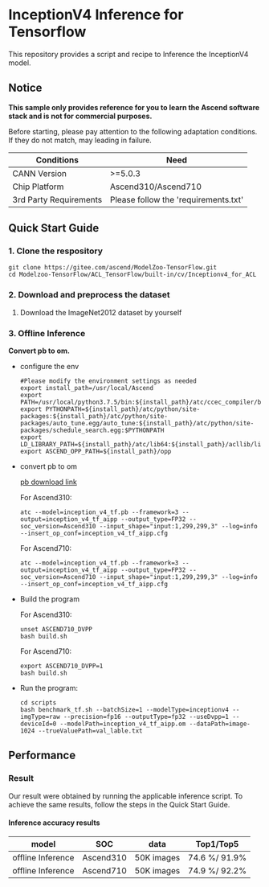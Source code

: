 

# InceptionV4 Inference for Tensorflow 

This repository provides a script and recipe to Inference the InceptionV4 model.

## Notice
**This sample only provides reference for you to learn the Ascend software stack and is not for commercial purposes.**

Before starting, please pay attention to the following adaptation conditions. If they do not match, may leading in failure.

| Conditions | Need |
| --- | --- |
| CANN Version | >=5.0.3 |
| Chip Platform| Ascend310/Ascend710 |
| 3rd Party Requirements| Please follow the 'requirements.txt' |

## Quick Start Guide

### 1. Clone the respository

```shell
git clone https://gitee.com/ascend/ModelZoo-TensorFlow.git
cd Modelzoo-TensorFlow/ACL_TensorFlow/built-in/cv/Inceptionv4_for_ACL
```

### 2. Download and preprocess the dataset

1. Download the ImageNet2012 dataset by yourself

 

### 3. Offline Inference

**Convert pb to om.**

- configure the env

  ```
  #Please modify the environment settings as needed
  export install_path=/usr/local/Ascend
  export PATH=/usr/local/python3.7.5/bin:${install_path}/atc/ccec_compiler/bin:${install_path}/atc/bin:$PATH
  export PYTHONPATH=${install_path}/atc/python/site-packages:${install_path}/atc/python/site-packages/auto_tune.egg/auto_tune:${install_path}/atc/python/site-packages/schedule_search.egg:$PYTHONPATH
  export LD_LIBRARY_PATH=${install_path}/atc/lib64:${install_path}/acllib/lib64:$LD_LIBRARY_PATH
  export ASCEND_OPP_PATH=${install_path}/opp
  ```

- convert pb to om

  [pb download link](https://modelzoo-train-atc.obs.cn-north-4.myhuaweicloud.com/003_Atc_Models/modelzoo/Official/cv/Inceptionv4_for_ACL.zip)

  For Ascend310:
  ```
  atc --model=inception_v4_tf.pb --framework=3 --output=inception_v4_tf_aipp --output_type=FP32 --soc_version=Ascend310 --input_shape="input:1,299,299,3" --log=info --insert_op_conf=inception_v4_tf_aipp.cfg
  ```
  For Ascend710:
  ```
  atc --model=inception_v4_tf.pb --framework=3 --output=inception_v4_tf_aipp --output_type=FP32 --soc_version=Ascend710 --input_shape="input:1,299,299,3" --log=info --insert_op_conf=inception_v4_tf_aipp.cfg
  ```

- Build the program

  For Ascend310:
  ```
  unset ASCEND710_DVPP
  bash build.sh
  ```
  For Ascend710:
  ```
  export ASCEND710_DVPP=1
  bash build.sh
  ```
  
- Run the program:

  ```
  cd scripts
  bash benchmark_tf.sh --batchSize=1 --modelType=inceptionv4 --imgType=raw --precision=fp16 --outputType=fp32 --useDvpp=1 --deviceId=0 --modelPath=inception_v4_tf_aipp.om --dataPath=image-1024 --trueValuePath=val_lable.txt
  ```

## Performance

### Result

Our result were obtained by running the applicable inference script. To achieve the same results, follow the steps in the Quick Start Guide.

#### Inference accuracy results

|       model     |  SOC  | **data**  |    Top1/Top5    |
| :---------------:|:-------:|:-------: | :-------------: |
| offline Inference| Ascend310     | 50K images | 74.6 %/ 91.9% |
| offline Inference| Ascend710     | 50K images | 74.9 %/ 92.2% |

